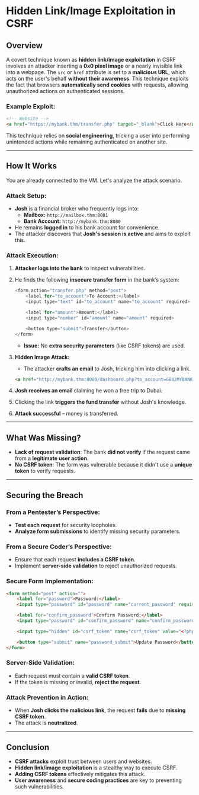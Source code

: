 # Hidden Link/Image Exploitation in CSRF

## Overview

A covert technique known as **hidden link/image exploitation** in CSRF involves an attacker inserting a **0x0 pixel image** or a nearly invisible link into a webpage. The `src` or `href` attribute is set to a **malicious URL**, which acts on the user's behalf **without their awareness**. This technique exploits the fact that browsers **automatically send cookies** with requests, allowing unauthorized actions on authenticated sessions.

### Example Exploit:

```html
<!-- Website -->
<a href="https://mybank.thm/transfer.php" target="_blank">Click Here</a>
```

This technique relies on **social engineering**, tricking a user into performing unintended actions while remaining authenticated on another site.

---

## How It Works

You are already connected to the VM. Let's analyze the attack scenario.

### Attack Setup:

- **Josh** is a financial broker who frequently logs into:
  - **Mailbox:** `http://mailbox.thm:8081`
  - **Bank Account:** `http://mybank.thm:8080`
- He remains **logged in** to his bank account for convenience.
- The attacker discovers that **Josh's session is active** and aims to exploit this.

### Attack Execution:

1. **Attacker logs into the bank** to inspect vulnerabilities.
2. He finds the following **insecure transfer form** in the bank’s system:

   ```php
   <form action="transfer.php" method="post">
       <label for="to_account">To Account:</label>
       <input type="text" id="to_account" name="to_account" required>

       <label for="amount">Amount:</label>
       <input type="number" id="amount" name="amount" required>

       <button type="submit">Transfer</button>
   </form>
   ```

   - **Issue:** No **extra security parameters** (like CSRF tokens) are used.

3. **Hidden Image Attack:**
   - The attacker **crafts an email** to Josh, tricking him into clicking a link.

   ```html
   <a href="http://mybank.thm:8080/dashboard.php?to_account=GB82MYBANK5698&amount=1000" target="_blank">Click Here to Redeem</a>
   ```

4. **Josh receives an email** claiming he won a free trip to Dubai.
5. Clicking the link **triggers the fund transfer** without Josh's knowledge.
6. **Attack successful** – money is transferred.

---

## What Was Missing?

- **Lack of request validation**: The bank **did not verify** if the request came from a **legitimate user action**.
- **No CSRF token**: The form was vulnerable because it didn't use a **unique token** to verify requests.

---

## Securing the Breach

### From a Pentester’s Perspective:
- **Test each request** for security loopholes.
- **Analyze form submissions** to identify missing security parameters.

### From a Secure Coder’s Perspective:
- Ensure that each request **includes a CSRF token**.
- Implement **server-side validation** to reject unauthorized requests.

### Secure Form Implementation:

```html
<form method="post" action="">
    <label for="password">Password:</label>
    <input type="password" id="password" name="current_password" required>

    <label for="confirm_password">Confirm Password:</label>
    <input type="password" id="confirm_password" name="confirm_password" required>

    <input type="hidden" id="csrf_token" name="csrf_token" value="<?php echo $_COOKIE['csrf-token']; ?>">

    <button type="submit" name="password_submit">Update Password</button>
</form>
```

### Server-Side Validation:
- Each request must contain a **valid CSRF token**.
- If the token is missing or invalid, **reject the request**.

### Attack Prevention in Action:
- When **Josh clicks the malicious link**, the request **fails** due to **missing CSRF token**.
- The attack is **neutralized**.

---

## Conclusion

- **CSRF attacks** exploit trust between users and websites.
- **Hidden link/image exploitation** is a stealthy way to execute CSRF.
- **Adding CSRF tokens** effectively mitigates this attack.
- **User awareness** and **secure coding practices** are key to preventing such vulnerabilities.